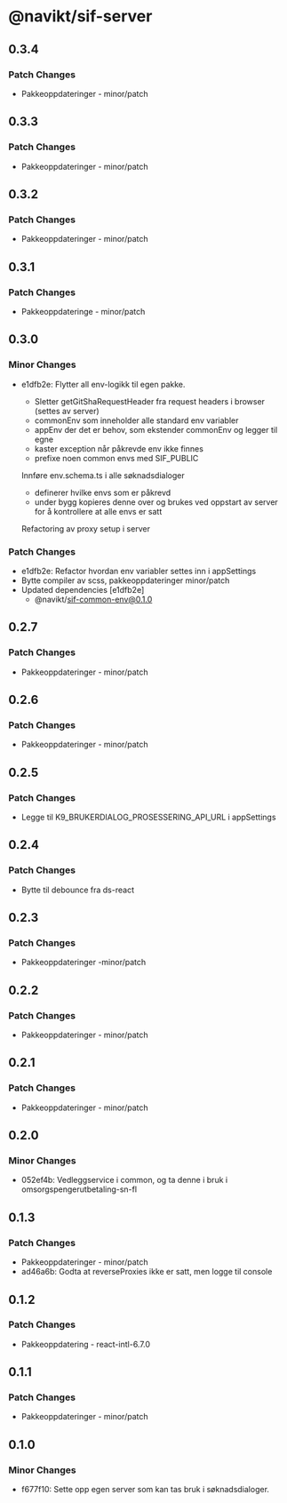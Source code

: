 # @navikt/sif-server

## 0.3.4

### Patch Changes

-   Pakkeoppdateringer - minor/patch

## 0.3.3

### Patch Changes

-   Pakkeoppdateringer - minor/patch

## 0.3.2

### Patch Changes

-   Pakkeoppdateringer - minor/patch

## 0.3.1

### Patch Changes

-   Pakkeoppdateringe - minor/patch

## 0.3.0

### Minor Changes

-   e1dfb2e: Flytter all env-logikk til egen pakke.

    -   Sletter getGitShaRequestHeader fra request headers i browser (settes av server)
    -   commonEnv som inneholder alle standard env variabler
    -   appEnv der det er behov, som ekstender commonEnv og legger til egne
    -   kaster exception når påkrevde env ikke finnes
    -   prefixe noen common envs med SIF_PUBLIC

    Innføre env.schema.ts i alle søknadsdialoger

    -   definerer hvilke envs som er påkrevd
    -   under bygg kopieres denne over og brukes ved oppstart av server for å kontrollere at alle envs er satt

    Refactoring av proxy setup i server

### Patch Changes

-   e1dfb2e: Refactor hvordan env variabler settes inn i appSettings
-   Bytte compiler av scss, pakkeoppdateringer minor/patch
-   Updated dependencies [e1dfb2e]
    -   @navikt/sif-common-env@0.1.0

## 0.2.7

### Patch Changes

-   Pakkeoppdateringer - minor/patch

## 0.2.6

### Patch Changes

-   Pakkeoppdateringer - minor/patch

## 0.2.5

### Patch Changes

-   Legge til K9_BRUKERDIALOG_PROSESSERING_API_URL i appSettings

## 0.2.4

### Patch Changes

-   Bytte til debounce fra ds-react

## 0.2.3

### Patch Changes

-   Pakkeoppdateringer -minor/patch

## 0.2.2

### Patch Changes

-   Pakkeoppdateringer - minor/patch

## 0.2.1

### Patch Changes

-   Pakkeoppdateringer - minor/patch

## 0.2.0

### Minor Changes

-   052ef4b: Vedleggservice i common, og ta denne i bruk i omsorgspengerutbetaling-sn-fl

## 0.1.3

### Patch Changes

-   Pakkeoppdateringer - minor/patch
-   ad46a6b: Godta at reverseProxies ikke er satt, men logge til console

## 0.1.2

### Patch Changes

-   Pakkeoppdatering - react-intl-6.7.0

## 0.1.1

### Patch Changes

-   Pakkeoppdateringer - minor/patch

## 0.1.0

### Minor Changes

-   f677f10: Sette opp egen server som kan tas bruk i søknadsdialoger.
